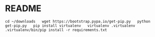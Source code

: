 # README #

`
cd ~/downloads  
wget https://bootstrap.pypa.io/get-pip.py  
python get-pip.py  
pip install virtualenv  
virtualenv .virtualenv  
.virtualenv/bin/pip install -r requirements.txt  
`
